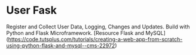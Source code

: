 # User Fask
Register and Collect User Data, Logging, Changes and Updates. Build with Python and Flask Microframework.
[Resource Flask and MySQL] (https://code.tutsplus.com/tutorials/creating-a-web-app-from-scratch-using-python-flask-and-mysql--cms-22972) 